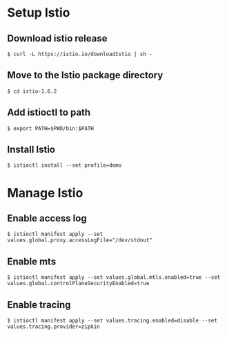 # Setup Istio

## Download istio release

```shell
$ curl -L https://istio.io/downloadIstio | sh -
```

## Move to the Istio package directory

```shell
$ cd istio-1.6.2
```

## Add istioctl to path

```shell
$ export PATH=$PWD/bin:$PATH
```

## Install Istio

```shell
$ istioctl install --set profile=demo
```

# Manage Istio

## Enable access log

```shell
$ istioctl manifest apply --set values.global.proxy.accessLogFile="/dev/stdout"
```

## Enable mts

```shell
$ istioctl manifest apply --set values.global.mtls.enabled=true --set values.global.controlPlaneSecurityEnabled=true
```

## Enable tracing

```shell
$ istioctl manifest apply --set values.tracing.enabled=disable --set values.tracing.provider=zipkin
```
